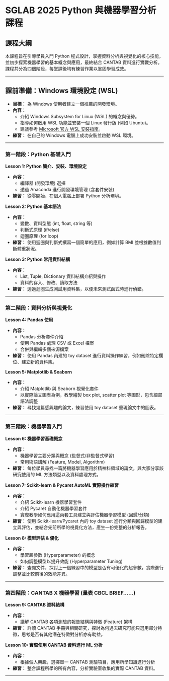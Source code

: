 # SGLAB 2025 Python 與機器學習分析課程

## 課程大綱

本課程旨在引導學員入門 Python 程式設計，掌握資料分析與視覺化的核心技能，並初步探索機器學習的基本概念與應用，最終結合 CANTAB 資料進行實戰分析。課程共分為四個階段，每堂課後均有練習作業以鞏固學習成效。

---

## 課前準備：Windows 環境設定 (WSL)
*   **目標：** 為 Windows 使用者建立一個推薦的開發環境。
*   **內容：**
    *   介紹 Windows Subsystem for Linux (WSL) 的概念與優勢。
    *   指導如何啟用 WSL 功能並安裝一個 Linux 發行版 (例如 Ubuntu)。
    *   建議參考 [Microsoft 官方 WSL 安裝指南](https://learn.microsoft.com/zh-tw/windows/wsl/install)。
*   **練習：** 在自己的 Windows 電腦上成功安裝並啟動 WSL 環境。

---

### 第一階段：Python 基礎入門

**Lesson 1: Python 簡介、安裝、環境設定**
*   **內容：**
    *   編譯器 (開發環境) 選擇
    *   透過 Anaconda 進行開發環境管理 (含套件安裝)
*   **練習：** 從零開始，在個人電腦上部署 Python 分析環境。

**Lesson 2: Python 基本語法**
*   **內容：**
    *   變數、資料型態 (int, float, string 等)
    *   判斷式原理 (if/else)
    *   迴圈原理 (for loop)
*   **練習：** 使用迴圈與判斷式撰寫一個簡單的應用，例如計算 BMI 並根據數值判斷體重狀況。

**Lesson 3: Python 常用資料結構**
*   **內容：**
    *   List, Tuple, Dictionary 資料結構介紹與操作
    *   資料的存入、修改、讀取方法
*   **練習：** 透過迴圈生成測試用資料集，以便未來測試函式時進行偵錯。

---

### 第二階段：資料分析與視覺化

**Lesson 4: Pandas 使用**
*   **內容：**
    *   Pandas 分析套件介紹
    *   使用 Pandas 處理 CSV 或 Excel 檔案
    *   合併與編輯多個來源檔案
*   **練習：** 使用 Pandas 內建的 toy dataset 進行資料操作練習，例如刪除特定欄位、建立新的資料集。

**Lesson 5: Matplotlib & Seaborn**
*   **內容：**
    *   介紹 Matplotlib 與 Seaborn 視覺化套件
    *   以實際論文圖表為例，教學繪製 box plot, scatter plot 等圖形，包含細部語法調整
*   **練習：** 尋找幾篇感興趣的論文，練習使用 toy dataset 重現論文中的圖表。

---

### 第三階段：機器學習入門

**Lesson 6: 機器學習基礎概念**
*   **內容：**
    *   機器學習主要分類與概念 (監督式/非監督式學習)
    *   常用術語講解 (Feature, Model, Algorithm)
*   **練習：** 每位學員尋找一篇將機器學習應用於精神科領域的論文，與大家分享該研究使用的 ML 方法類型以及資料處理方式。

**Lesson 7: Scikit-learn & Pycaret AutoML 實際操作練習**
*   **內容：**
    *   介紹 Scikit-learn 機器學習套件
    *   介紹 Pycaret 自動化機器學習套件
    *   實際教學如何應用這兩套工具建立與評估機器學習模型 (回歸/分類)
*   **練習：** 使用 Scikit-learn/Pycaret 內的 toy dataset 進行分類與回歸模型的建立與評估，並結合先前所學的視覺化方法，產生一份完整的分析報告。

**Lesson 8: 模型評估 & 優化**
*   **內容：**
    *   學習超參數 (Hyperparameter) 的概念
    *   如何調整模型以提升效能 (Hyperparameter Tuning)
*   **練習：** 查閱文件，探討上一個練習中的模型是否有可優化的超參數，實際進行調整並比較前後的效能差異。

---

### 第四階段：CANTAB X 機器學習 (量表 CBCL BRIEF……)

**Lesson 9: CANTAB 資料結構**
*   **內容：**
    *   講解 CANTAB 各項測驗的報告結構與特徵 (Feature) 架構
*   **練習：** 詳讀 CANTAB 手冊與相關研究，探討為何過去研究可能只選用部分特徵，思考是否有其他潛在特徵對分析亦有助益。

**Lesson 10: 實際使用 CANTAB 資料進行 ML 分析**
*   **內容：**
    *   根據個人興趣，選擇單一 CANTAB 測驗項目，應用所學知識進行分析
*   **練習：** 整合課程所學的所有內容，分析實驗室收集的實際 CANTAB 資料。

--- 

